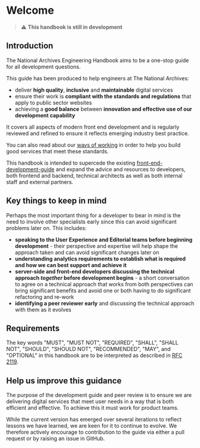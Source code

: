 # Welcome

> ⚠️ **This handbook is still in development**

## Introduction

The National Archives Engineering Handbook aims to be a one-stop guide for all development questions.

This guide has been produced to help engineers at The National Archives:

- deliver **high quality**, **inclusive** and **maintainable** digital services 
- ensure their work is **compliant with the standards and regulations** that apply to public sector websites
- achieving a **good balance** between **innovation and effective use of our development capability**

It covers all aspects of modern front end development and is regularly reviewed and refined to ensure it reflects emerging industry best practice.

You can also read about our [ways of working](./ways-of-working/service-standard/) in order to help you build good services that meet these standards.

This handbook is intended to supercede the existing [front-end-development-guide](https://github.com/nationalarchives/front-end-development-guide) and expand the advice and resources to developers, both frontend and backend, technical architects as well as both internal staff and external partners.

## Key things to keep in mind

Perhaps the most important thing for a developer to bear in mind is the need to involve other specialists early since this can avoid significant problems later on. This includes:

- **speaking to the User Experience and Editorial teams before beginning development** - their perspective and expertise will help shape the approach taken and can avoid significant changes later on
- **understanding analytics requirements to establish what is required and how we can best support and achieve it**
- **server-side and front-end developers discussing the technical approach _together_ before development begins** - a short conversation to agree on a technical approach that works from both perspectives can bring significant benefits and avoid one or both having to do significant refactoring and re-work
- **identifying a peer reviewer early** and discussing the technical approach with them as it evolves

## Requirements

The key words "MUST", "MUST NOT", "REQUIRED", "SHALL", "SHALL NOT", "SHOULD", "SHOULD NOT", "RECOMMENDED", "MAY", and "OPTIONAL" in this handbook are to be interpreted as described in [RFC 2119](https://www.ietf.org/rfc/rfc2119.txt).

## Help us improve this guidance

The purpose of the development guide and peer review is to ensure we are delivering digital services that meet user needs in a way that is both efficient and effective. To achieve this it must work for product teams.

While the current version has emerged over several iterations to reflect lessons we have learned, we are keen for it to continue to evolve. We therefore actively encourage to contribution to the guide via either a pull request or by raising an issue in GitHub.

